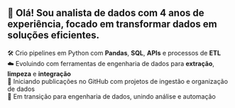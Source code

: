 ## 👋 Olá! Sou analista de dados com 4 anos de experiência, focado em transformar dados em soluções eficientes.

🛠️ Crio pipelines em Python com **Pandas**, **SQL**, **APIs** e processos de **ETL**  
☁️ Evoluindo com ferramentas de engenharia de dados para **extração**, **limpeza** e **integração**  
📂 Iniciando publicações no GitHub com projetos de ingestão e organização de dados  
🚀 Em transição para engenharia de dados, unindo análise e automação
